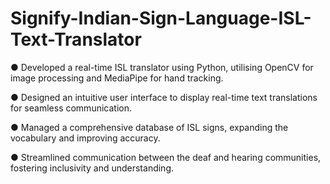 # Signify-Indian-Sign-Language-ISL-Text-Translator
● Developed a real-time ISL translator using Python, utilising OpenCV for image processing and MediaPipe for hand
tracking.

● Designed an intuitive user interface to display real-time text translations for seamless communication.

● Managed a comprehensive database of ISL signs, expanding the vocabulary and improving accuracy.

● Streamlined communication between the deaf and hearing communities, fostering inclusivity and understanding.
